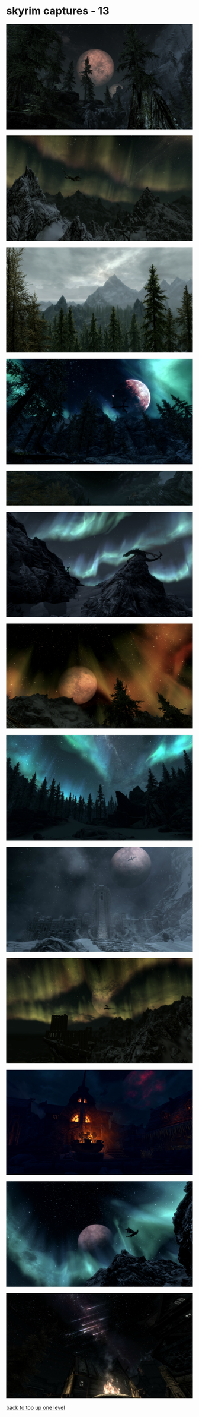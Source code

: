 # skyrim captures - 13
[![1094574-1321433670.jpg](https://raw.githubusercontent.com/buckmanc/Wallpapers/main/desktop/skyrim%20captures/1094574-1321433670.jpg "1094574-1321433670.jpg")](https://raw.githubusercontent.com/buckmanc/Wallpapers/main/desktop/skyrim%20captures/1094574-1321433670.jpg)

[![26PUO4c.png](https://raw.githubusercontent.com/buckmanc/Wallpapers/main/desktop/skyrim%20captures/26PUO4c.png "26PUO4c.png")](https://raw.githubusercontent.com/buckmanc/Wallpapers/main/desktop/skyrim%20captures/26PUO4c.png)

[![2sgKskc.png](https://raw.githubusercontent.com/buckmanc/Wallpapers/main/desktop/skyrim%20captures/2sgKskc.png "2sgKskc.png")](https://raw.githubusercontent.com/buckmanc/Wallpapers/main/desktop/skyrim%20captures/2sgKskc.png)

[![8e63d03e1e07989190012a8ad28efb35-d4m0yob.jpg](https://raw.githubusercontent.com/buckmanc/Wallpapers/main/desktop/skyrim%20captures/8e63d03e1e07989190012a8ad28efb35-d4m0yob.jpg "8e63d03e1e07989190012a8ad28efb35-d4m0yob.jpg")](https://raw.githubusercontent.com/buckmanc/Wallpapers/main/desktop/skyrim%20captures/8e63d03e1e07989190012a8ad28efb35-d4m0yob.jpg)

[![cYH2nsA.jpg](https://raw.githubusercontent.com/buckmanc/Wallpapers/main/desktop/skyrim%20captures/cYH2nsA.jpg "cYH2nsA.jpg")](https://raw.githubusercontent.com/buckmanc/Wallpapers/main/desktop/skyrim%20captures/cYH2nsA.jpg)

[![IOTstTl.jpg](https://raw.githubusercontent.com/buckmanc/Wallpapers/main/desktop/skyrim%20captures/IOTstTl.jpg "IOTstTl.jpg")](https://raw.githubusercontent.com/buckmanc/Wallpapers/main/desktop/skyrim%20captures/IOTstTl.jpg)

[![jeER88G.png](https://raw.githubusercontent.com/buckmanc/Wallpapers/main/desktop/skyrim%20captures/jeER88G.png "jeER88G.png")](https://raw.githubusercontent.com/buckmanc/Wallpapers/main/desktop/skyrim%20captures/jeER88G.png)

[![JKMYQcN.jpg](https://raw.githubusercontent.com/buckmanc/Wallpapers/main/desktop/skyrim%20captures/JKMYQcN.jpg "JKMYQcN.jpg")](https://raw.githubusercontent.com/buckmanc/Wallpapers/main/desktop/skyrim%20captures/JKMYQcN.jpg)

[![MVlpPnI.jpg](https://raw.githubusercontent.com/buckmanc/Wallpapers/main/desktop/skyrim%20captures/MVlpPnI.jpg "MVlpPnI.jpg")](https://raw.githubusercontent.com/buckmanc/Wallpapers/main/desktop/skyrim%20captures/MVlpPnI.jpg)

[![NwA8tbi.png](https://raw.githubusercontent.com/buckmanc/Wallpapers/main/desktop/skyrim%20captures/NwA8tbi.png "NwA8tbi.png")](https://raw.githubusercontent.com/buckmanc/Wallpapers/main/desktop/skyrim%20captures/NwA8tbi.png)

[![uya25hS.jpg](https://raw.githubusercontent.com/buckmanc/Wallpapers/main/desktop/skyrim%20captures/uya25hS.jpg "uya25hS.jpg")](https://raw.githubusercontent.com/buckmanc/Wallpapers/main/desktop/skyrim%20captures/uya25hS.jpg)

[![Y4OwLAr.png](https://raw.githubusercontent.com/buckmanc/Wallpapers/main/desktop/skyrim%20captures/Y4OwLAr.png "Y4OwLAr.png")](https://raw.githubusercontent.com/buckmanc/Wallpapers/main/desktop/skyrim%20captures/Y4OwLAr.png)

[![YNj67nj.jpg](https://raw.githubusercontent.com/buckmanc/Wallpapers/main/desktop/skyrim%20captures/YNj67nj.jpg "YNj67nj.jpg")](https://raw.githubusercontent.com/buckmanc/Wallpapers/main/desktop/skyrim%20captures/YNj67nj.jpg)



[back to top](#)
[up one level](/desktop/README.MD)
